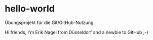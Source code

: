 # hello-world
Übungsprojekt für die Git/GitHub-Nutzung

Hi friends,
I'm Erik Nagel from Düsseldorf and a newbie to GitHub ;-)
